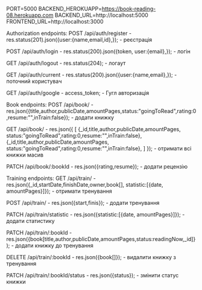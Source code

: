 PORT=5000
BACKEND_HEROKUAPP=https://book-reading-08.herokuapp.com
BACKEND_URL=http://localhost:5000
FRONTEND_URL=http://localhost:3000

Authorization endpoints: 
POST /api/auth/register - res.status(201).json({user:{name,email,id},}); - реєстрація

POST /api/auth/login - res.status(200).json({token, user:{email},}); - логін

GET /api/auth/logout - res.status(204); - логаут

GET /api/auth/current - res.status(200).json({user:{name,email},}); - поточний користувач

GET /api/auth/google - access_token; - Гугл авторизація

Book endpoints: 
POST /api/book/ - res.json({title,author,publicDate,amountPages,status:"goingToRead",rating:0,resume:"",inTrain:false}); - додати книжку

GET /api/book/ - res.json({
[
{_id,title,author,publicDate,amountPages,
status:"goingToRead",rating:0,resume:"",inTrain:false},
{_id,title,author,publicDate,amountPages,
status:"goingToRead",rating:0,resume:"",inTrain:false},
]
}); - отримати всі книжки масив

PATCH /api/book/:bookId - res.json({rating,resume}); - додати рецензію


Training endpoints:
GET /api/train/  - res.json({_id,startDate,finishDate,owner,book[],
statistic:[{date, amountPages}]}); - отримати тренування

POST /api/train/  - res.json({start,finis}); - додати тренування

PATCH /api/train/statistic  - res.json({statistic:[{date, amountPages}]}); - додати статистику

PATCH /api/train/:bookId  - res.json({book[title,author,publicDate,amountPages,status:readingNow,_id]}); - додати книжку до тренування

DELETE /api/train/:bookId  - res.json({book[]}); - видалити книжку з тренування

PATCH /api/train/:bookId/status - res.json({status}); - змінити статус книжки 

